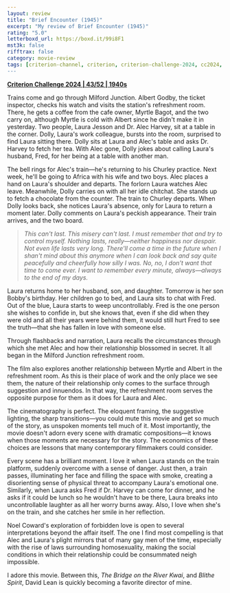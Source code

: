 ```yaml
---
layout: review
title: "Brief Encounter (1945)"
excerpt: "My review of Brief Encounter (1945)"
rating: "5.0"
letterboxd_url: https://boxd.it/99i8F1
mst3k: false
rifftrax: false
category: movie-review
tags: [criterion-channel, criterion, criterion-challenge-2024, cc2024, palme-d'or-winner, 1001-movies, sight-and-sound]
---
```


<b><a href="https://boxd.it/qWjuA/detail" target="_blank" rel="noopener">Criterion Challenge 2024 | 43/52 | 1940s</a></b>

Trains come and go through Milford Junction. Albert Godby, the ticket inspector, checks his watch and visits the station's refreshment room. There, he gets a coffee from the cafe owner, Myrtle Bagot, and the two carry on, although Myrtle is cold with Albert since he didn't make it in yesterday. Two people, Laura Jesson and Dr. Alec Harvey, sit at a table in the corner. Dolly, Laura's work colleague, bursts into the room, surprised to find Laura sitting there. Dolly sits at Laura and Alec's table and asks Dr. Harvey to fetch her tea. With Alec gone, Dolly jokes about calling Laura's husband, Fred, for her being at a table with another man.

The bell rings for Alec's train—he's returning to his Churley practice. Next week, he'll be going to Africa with his wife and two boys. Alec places a hand on Laura's shoulder and departs. The forlorn Laura watches Alec leave. Meanwhile, Dolly carries on with all her idle chitchat. She stands up to fetch a chocolate from the counter. The train to Churley departs. When Dolly looks back, she notices Laura's absence, only for Laura to return a moment later. Dolly comments on Laura's peckish appearance. Their train arrives, and the two board.

<blockquote><i>This can't last. This misery can't last. I must remember that and try to control myself. Nothing lasts, really—neither happiness nor despair. Not even life lasts very long. There'll come a time in the future when I shan't mind about this anymore when I can look back and say quite peacefully and cheerfully how silly I was. No, no, I don't want that time to come ever. I want to remember every minute, always—always to the end of my days.</i></blockquote>

Laura returns home to her husband, son, and daughter. Tomorrow is her son Bobby's birthday. Her children go to bed, and Laura sits to chat with Fred. Out of the blue, Laura starts to weep uncontrollably. Fred is the one person she wishes to confide in, but she knows that, even if she did when they were old and all their years were behind them, it would still hurt Fred to see the truth—that she has fallen in love with someone else.

Through flashbacks and narration, Laura recalls the circumstances through which she met Alec and how their relationship blossomed in secret. It all began in the Milford Junction refreshment room.

The film also explores another relationship between Myrtle and Albert in the refreshment room. As this is their place of work and the only place we see them, the nature of their relationship only comes to the surface through suggestion and innuendos. In that way, the refreshment room serves the opposite purpose for them as it does for Laura and Alec.

The cinematography is perfect. The eloquent framing, the suggestive lighting, the sharp transitions—you could mute this movie and get so much of the story, as unspoken moments tell much of it. Most importantly, the movie doesn't adorn every scene with dramatic compositions—it knows when those moments are necessary for the story. The economics of these choices are lessons that many contemporary filmmakers could consider.

Every scene has a brilliant moment. I love it when Laura stands on the train platform, suddenly overcome with a sense of danger. Just then, a train passes, illuminating her face and filling the space with smoke, creating a disorienting sense of physical threat to accompany Laura's emotional one. Similarly, when Laura asks Fred if Dr. Harvey can come for dinner, and he asks if it could be lunch so he wouldn't have to be there, Laura breaks into uncontrollable laughter as all her worry burns away. Also, I love when she's on the train, and she catches her smile in her reflection.

Noel Coward's exploration of forbidden love is open to several interpretations beyond the affair itself. The one I find most compelling is that Alec and Laura's plight mirrors that of many gay men of the time, especially with the rise of laws surrounding homosexuality, making the social conditions in which their relationship could be consummated neigh impossible.

I adore this movie. Between this, <i>The Bridge on the River Kwai</i>, and <i>Blithe Spirit</i>, David Lean is quickly becoming a favorite director of mine.
